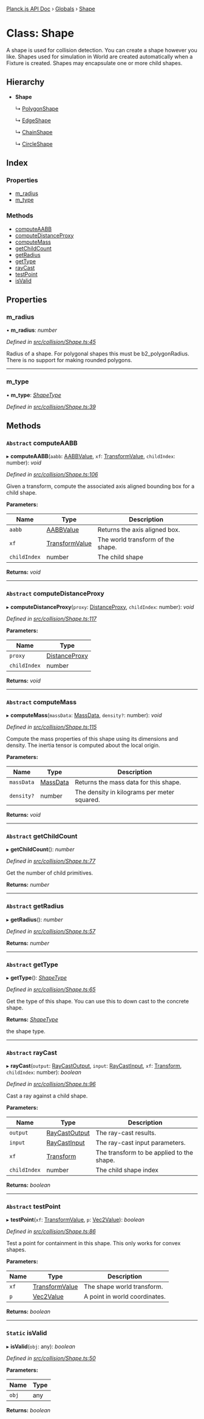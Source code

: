 [Planck.js API Doc](../README.md) › [Globals](../globals.md) › [Shape](shape.md)

# Class: Shape

A shape is used for collision detection. You can create a shape however you
like. Shapes used for simulation in World are created automatically when a
Fixture is created. Shapes may encapsulate one or more child shapes.

## Hierarchy

* **Shape**

  ↳ [PolygonShape](polygonshape.md)

  ↳ [EdgeShape](edgeshape.md)

  ↳ [ChainShape](chainshape.md)

  ↳ [CircleShape](circleshape.md)

## Index

### Properties

* [m_radius](shape.md#m_radius)
* [m_type](shape.md#m_type)

### Methods

* [computeAABB](shape.md#abstract-computeaabb)
* [computeDistanceProxy](shape.md#abstract-computedistanceproxy)
* [computeMass](shape.md#abstract-computemass)
* [getChildCount](shape.md#abstract-getchildcount)
* [getRadius](shape.md#abstract-getradius)
* [getType](shape.md#abstract-gettype)
* [rayCast](shape.md#abstract-raycast)
* [testPoint](shape.md#abstract-testpoint)
* [isValid](shape.md#static-isvalid)

## Properties

###  m_radius

• **m_radius**: *number*

*Defined in [src/collision/Shape.ts:45](https://github.com/shakiba/planck.js/blob/ae24904/src/collision/Shape.ts#L45)*

Radius of a shape. For polygonal shapes this must be b2_polygonRadius.
There is no support for making rounded polygons.

___

###  m_type

• **m_type**: *[ShapeType](../globals.md#shapetype)*

*Defined in [src/collision/Shape.ts:39](https://github.com/shakiba/planck.js/blob/ae24904/src/collision/Shape.ts#L39)*

## Methods

### `Abstract` computeAABB

▸ **computeAABB**(`aabb`: [AABBValue](../interfaces/aabbvalue.md), `xf`: [TransformValue](../globals.md#transformvalue), `childIndex`: number): *void*

*Defined in [src/collision/Shape.ts:106](https://github.com/shakiba/planck.js/blob/ae24904/src/collision/Shape.ts#L106)*

Given a transform, compute the associated axis aligned bounding box for a
child shape.

**Parameters:**

Name | Type | Description |
------ | ------ | ------ |
`aabb` | [AABBValue](../interfaces/aabbvalue.md) | Returns the axis aligned box. |
`xf` | [TransformValue](../globals.md#transformvalue) | The world transform of the shape. |
`childIndex` | number | The child shape  |

**Returns:** *void*

___

### `Abstract` computeDistanceProxy

▸ **computeDistanceProxy**(`proxy`: [DistanceProxy](distanceproxy.md), `childIndex`: number): *void*

*Defined in [src/collision/Shape.ts:117](https://github.com/shakiba/planck.js/blob/ae24904/src/collision/Shape.ts#L117)*

**Parameters:**

Name | Type |
------ | ------ |
`proxy` | [DistanceProxy](distanceproxy.md) |
`childIndex` | number |

**Returns:** *void*

___

### `Abstract` computeMass

▸ **computeMass**(`massData`: [MassData](../interfaces/massdata.md), `density?`: number): *void*

*Defined in [src/collision/Shape.ts:115](https://github.com/shakiba/planck.js/blob/ae24904/src/collision/Shape.ts#L115)*

Compute the mass properties of this shape using its dimensions and density.
The inertia tensor is computed about the local origin.

**Parameters:**

Name | Type | Description |
------ | ------ | ------ |
`massData` | [MassData](../interfaces/massdata.md) | Returns the mass data for this shape. |
`density?` | number | The density in kilograms per meter squared.  |

**Returns:** *void*

___

### `Abstract` getChildCount

▸ **getChildCount**(): *number*

*Defined in [src/collision/Shape.ts:77](https://github.com/shakiba/planck.js/blob/ae24904/src/collision/Shape.ts#L77)*

Get the number of child primitives.

**Returns:** *number*

___

### `Abstract` getRadius

▸ **getRadius**(): *number*

*Defined in [src/collision/Shape.ts:57](https://github.com/shakiba/planck.js/blob/ae24904/src/collision/Shape.ts#L57)*

**Returns:** *number*

___

### `Abstract` getType

▸ **getType**(): *[ShapeType](../globals.md#shapetype)*

*Defined in [src/collision/Shape.ts:65](https://github.com/shakiba/planck.js/blob/ae24904/src/collision/Shape.ts#L65)*

Get the type of this shape. You can use this to down cast to the concrete
shape.

**Returns:** *[ShapeType](../globals.md#shapetype)*

the shape type.

___

### `Abstract` rayCast

▸ **rayCast**(`output`: [RayCastOutput](../interfaces/raycastoutput.md), `input`: [RayCastInput](../interfaces/raycastinput.md), `xf`: [Transform](transform.md), `childIndex`: number): *boolean*

*Defined in [src/collision/Shape.ts:96](https://github.com/shakiba/planck.js/blob/ae24904/src/collision/Shape.ts#L96)*

Cast a ray against a child shape.

**Parameters:**

Name | Type | Description |
------ | ------ | ------ |
`output` | [RayCastOutput](../interfaces/raycastoutput.md) | The ray-cast results. |
`input` | [RayCastInput](../interfaces/raycastinput.md) | The ray-cast input parameters. |
`xf` | [Transform](transform.md) | The transform to be applied to the shape. |
`childIndex` | number | The child shape index  |

**Returns:** *boolean*

___

### `Abstract` testPoint

▸ **testPoint**(`xf`: [TransformValue](../globals.md#transformvalue), `p`: [Vec2Value](../interfaces/vec2value.md)): *boolean*

*Defined in [src/collision/Shape.ts:86](https://github.com/shakiba/planck.js/blob/ae24904/src/collision/Shape.ts#L86)*

Test a point for containment in this shape. This only works for convex
shapes.

**Parameters:**

Name | Type | Description |
------ | ------ | ------ |
`xf` | [TransformValue](../globals.md#transformvalue) | The shape world transform. |
`p` | [Vec2Value](../interfaces/vec2value.md) | A point in world coordinates.  |

**Returns:** *boolean*

___

### `Static` isValid

▸ **isValid**(`obj`: any): *boolean*

*Defined in [src/collision/Shape.ts:50](https://github.com/shakiba/planck.js/blob/ae24904/src/collision/Shape.ts#L50)*

**Parameters:**

Name | Type |
------ | ------ |
`obj` | any |

**Returns:** *boolean*
